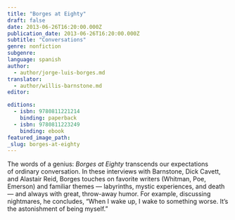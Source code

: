 ```yaml
---
title: "Borges at Eighty"
draft: false
date: 2013-06-26T16:20:00.000Z
publication_date: 2013-06-26T16:20:00.000Z
subtitle: "Conversations"
genre: nonfiction
subgenre:
language: spanish
author:
  - author/jorge-luis-borges.md
translator:
  - author/willis-barnstone.md
editor:

editions:
  - isbn: 9780811221214
    binding: paperback
  - isbn: 9780811223249
    binding: ebook
featured_image_path:
_slug: borges-at-eighty
---
```


The words of a genius: _Borges at Eighty_ transcends our expectations of ordinary conversation. In these interviews with Barnstone, Dick Cavett, and Alastair Reid, Borges touches on favorite writers (Whitman, Poe, Emerson) and familiar themes — labyrinths, mystic experiences, and death — and always with great, throw-away humor. For example, discussing nightmares, he concludes, “When I wake up, I wake to something worse. It’s the astonishment of being myself.”

